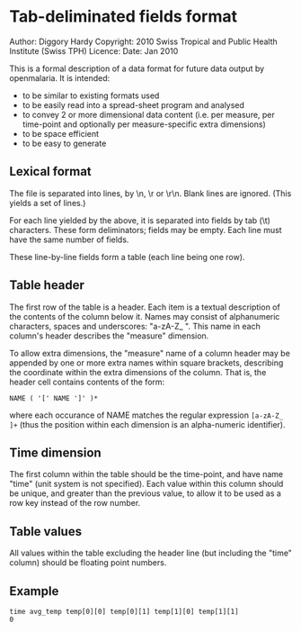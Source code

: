 Tab-deliminated fields format
==================

Author: Diggory Hardy
Copyright: 2010 Swiss Tropical and Public Health Institute (Swiss TPH)
Licence:
Date: Jan 2010

This is a formal description of a data format for future data output by openmalaria. It is intended:

*   to be similar to existing formats used
*   to be easily read into a spread-sheet program and analysed
*   to convey 2 or more dimensional data content (i.e. per measure, per time-point and optionally
    per measure-specific extra dimensions)
*   to be space efficient
*   to be easy to generate


Lexical format
---------------------

The file is separated into lines, by \n, \r or \r\n. Blank lines are ignored. (This yields a set of
 lines.)

For each line yielded by the above, it is separated into fields by tab (\t) characters. These form
deliminators; fields may be empty. Each line must have the same number of fields.

These line-by-line fields form a table (each line being one row).


Table header
--------------------

The first row of the table is a header. Each item is a textual description of the contents of the
column below it. Names may consist of alphanumeric characters, spaces and underscores:
"a-zA-Z_ ". This name in each column's header describes the "measure" dimension.

To allow extra dimensions, the "measure" name of a column header may be appended by one or more
extra names within square brackets, describing the coordinate within the extra dimensions of the
column. That is, the header cell contains contents of the form:

    NAME ( '[' NAME ']' )*

where each occurance of NAME matches the regular expression `[a-zA-Z_ ]+` (thus the position
within each dimension is an alpha-numeric identifier).


Time dimension
-----------------------

The first column within the table should be the time-point, and have name "time" (unit system is not
specified). Each value within this column should be unique, and greater than the previous value, to
allow it to be used as a row key instead of the row number.


Table values
------------------

All values within the table excluding the header line (but including the "time" column) should be
floating point numbers.


Example
------------

    time avg_temp temp[0][0] temp[0][1] temp[1][0] temp[1][1]
    0
